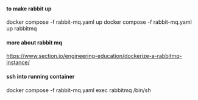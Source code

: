 #### to make rabbit up
docker compose -f rabbit-mq.yaml up
docker compose -f rabbit-mq.yaml up rabbitmq

#### more about rabbit mq
https://www.section.io/engineering-education/dockerize-a-rabbitmq-instance/

#### ssh into running container
docker compose -f rabbit-mq.yaml exec rabbitmq /bin/sh